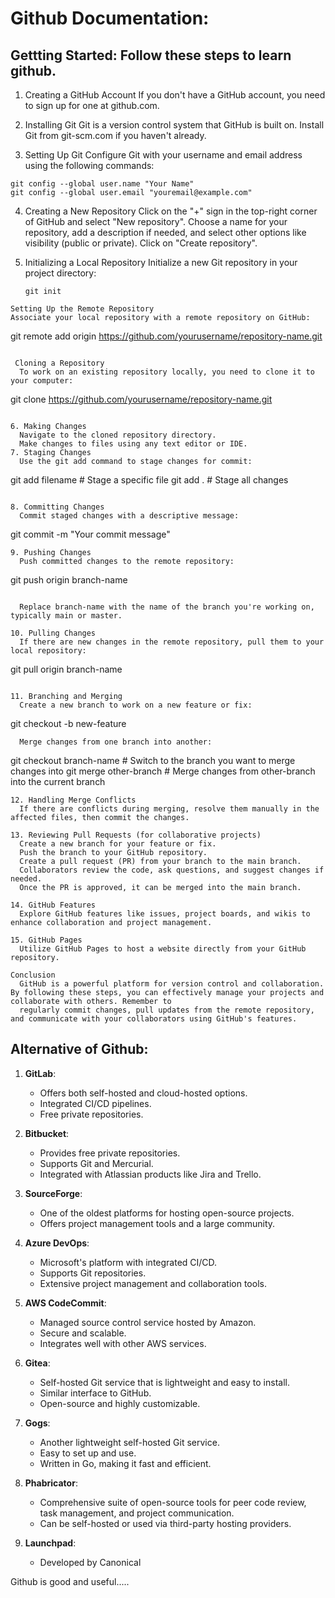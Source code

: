 # Github Documentation:

## Gettting Started: Follow these steps to learn github.

1. Creating a GitHub Account
   If you don't have a GitHub account, you need to sign up for one at github.com.

2. Installing Git
   Git is a version control system that GitHub is built on. Install Git from git-scm.com if you haven't already.

3. Setting Up Git
   Configure Git with your username and email address using the following commands:

```
git config --global user.name "Your Name"
git config --global user.email "youremail@example.com"
```

4. Creating a New Repository
   Click on the "+" sign in the top-right corner of GitHub and select "New repository".
   Choose a name for your repository, add a description if needed, and select other options like visibility (public or private).
   Click on "Create repository".

5. Initializing a Local Repository
   Initialize a new Git repository in your project directory:
   ```
   git init
   ```

```
Setting Up the Remote Repository
Associate your local repository with a remote repository on GitHub:
```

git remote add origin https://github.com/yourusername/repository-name.git

```

 Cloning a Repository
  To work on an existing repository locally, you need to clone it to your computer:
```

git clone https://github.com/yourusername/repository-name.git

```

6. Making Changes
  Navigate to the cloned repository directory.
  Make changes to files using any text editor or IDE.
7. Staging Changes
  Use the git add command to stage changes for commit:

```

git add filename # Stage a specific file
git add . # Stage all changes

```

8. Committing Changes
  Commit staged changes with a descriptive message:
```

git commit -m "Your commit message"

```
9. Pushing Changes
  Push committed changes to the remote repository:

```

git push origin branch-name

```

  Replace branch-name with the name of the branch you're working on, typically main or master.

10. Pulling Changes
  If there are new changes in the remote repository, pull them to your local repository:
```

git pull origin branch-name

```

11. Branching and Merging
  Create a new branch to work on a new feature or fix:
```

git checkout -b new-feature

```
  Merge changes from one branch into another:

```

git checkout branch-name # Switch to the branch you want to merge changes into
git merge other-branch # Merge changes from other-branch into the current branch

```
12. Handling Merge Conflicts
  If there are conflicts during merging, resolve them manually in the affected files, then commit the changes.

13. Reviewing Pull Requests (for collaborative projects)
  Create a new branch for your feature or fix.
  Push the branch to your GitHub repository.
  Create a pull request (PR) from your branch to the main branch.
  Collaborators review the code, ask questions, and suggest changes if needed.
  Once the PR is approved, it can be merged into the main branch.

14. GitHub Features
  Explore GitHub features like issues, project boards, and wikis to enhance collaboration and project management.

15. GitHub Pages
  Utilize GitHub Pages to host a website directly from your GitHub repository.

Conclusion
  GitHub is a powerful platform for version control and collaboration. By following these steps, you can effectively manage your projects and collaborate with others. Remember to
  regularly commit changes, pull updates from the remote repository, and communicate with your collaborators using GitHub's features.
```

## Alternative of Github:

1. **GitLab**:

   - Offers both self-hosted and cloud-hosted options.
   - Integrated CI/CD pipelines.
   - Free private repositories.

2. **Bitbucket**:

   - Provides free private repositories.
   - Supports Git and Mercurial.
   - Integrated with Atlassian products like Jira and Trello.

3. **SourceForge**:

   - One of the oldest platforms for hosting open-source projects.
   - Offers project management tools and a large community.

4. **Azure DevOps**:

   - Microsoft's platform with integrated CI/CD.
   - Supports Git repositories.
   - Extensive project management and collaboration tools.

5. **AWS CodeCommit**:

   - Managed source control service hosted by Amazon.
   - Secure and scalable.
   - Integrates well with other AWS services.

6. **Gitea**:

   - Self-hosted Git service that is lightweight and easy to install.
   - Similar interface to GitHub.
   - Open-source and highly customizable.

7. **Gogs**:

   - Another lightweight self-hosted Git service.
   - Easy to set up and use.
   - Written in Go, making it fast and efficient.

8. **Phabricator**:

   - Comprehensive suite of open-source tools for peer code review, task management, and project communication.
   - Can be self-hosted or used via third-party hosting providers.

9. **Launchpad**:
   - Developed by Canonical

Github is good and useful.....